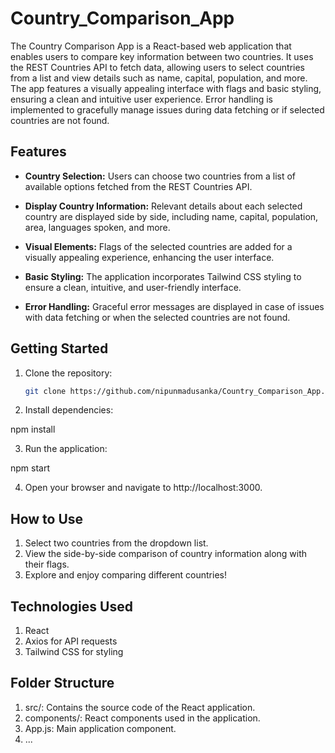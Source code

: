 # Country_Comparison_App
The Country Comparison App is a React-based web application that enables users to compare key information between two countries. It uses the REST Countries API to fetch data, allowing users to select countries from a list and view details such as name, capital, population, and more. The app features a visually appealing interface with flags and basic styling, ensuring a clean and intuitive user experience. Error handling is implemented to gracefully manage issues during data fetching or if selected countries are not found.

## Features

- **Country Selection:** Users can choose two countries from a list of available options fetched from the REST Countries API.

- **Display Country Information:** Relevant details about each selected country are displayed side by side, including name, capital, population, area, languages spoken, and more.

- **Visual Elements:** Flags of the selected countries are added for a visually appealing experience, enhancing the user interface.

- **Basic Styling:** The application incorporates Tailwind CSS styling to ensure a clean, intuitive, and user-friendly interface.

- **Error Handling:** Graceful error messages are displayed in case of issues with data fetching or when the selected countries are not found.

## Getting Started

1. Clone the repository:

   ```bash
   git clone https://github.com/nipunmadusanka/Country_Comparison_App.git

2. Install dependencies:

npm install

3. Run the application:

npm start

4. Open your browser and navigate to http://localhost:3000.

## How to Use

1. Select two countries from the dropdown list.
2. View the side-by-side comparison of country information along with their flags.
3. Explore and enjoy comparing different countries!

## Technologies Used

1. React
2. Axios for API requests
3. Tailwind CSS for styling

## Folder Structure

1. src/: Contains the source code of the React application.
2. components/: React components used in the application.
3. App.js: Main application component.
4. ...



